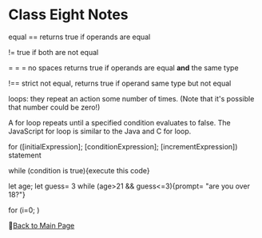 # Class Eight Notes

equal == returns true if operands are equal 

!= true if both are not equal 

= = = no spaces returns true if operands are equal **and** the same type 

!== strict not equal, returns true if operand same type but not equal 

loops:  they repeat an action some number of times. (Note that it's possible that number could be zero!)

A for loop repeats until a specified condition evaluates to false. The JavaScript for loop is similar to the Java and C for loop.

for ([initialExpression]; [conditionExpression]; [incrementExpression])
  statement

  while (condition is true){execute this code}

let age;
let guess= 3
while (age>21 && guess<=3){prompt= "are you over 18?"}

for (i=0; )

📔[Back to Main Page](README.md)